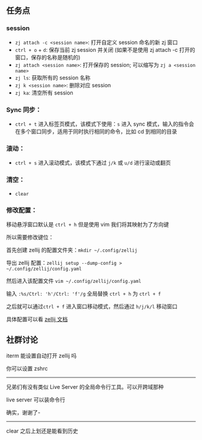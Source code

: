 ## 任务点

### session

- `zj attach -c <session name>`: 打开自定义 session 命名的新 zj 窗口
- `ctrl + o` + `d`: 保存当前 zj session 并关闭 (如果不是使用 zj attach -c 打开的窗口，保存的名称是随机的)
- `zj attach <session name>`: 打开保存的 session; 可以缩写为 `zj a <session name>`
- `zj ls`: 获取所有的 session 名称
- `zj k <session name>`: 删除对应 session
- `zj ka`: 清空所有 session

### Sync 同步：

- `ctrl + t` 进入标签页模式，该模式下使用：`s` 进入 sync 模式，输入的指令会在多个窗口同步，适用于同时执行相同的命令，比如 cd 到相同的目录

### 滚动：

- `ctrl + s` 进入滚动模式，该模式下通过 `j/k` 或 `u/d` 进行滚动或翻页

### 清空：

- `clear`

### 修改配置：

移动悬浮窗口默认是 `ctrl + h` 但是使用 vim 我们将其映射为了方向键

所以需要修改键位：

首先创建 zellij 的配置文件夹：`mkdir ~/.config/zellij`

导出 zellij 配置：`zellij setup --dump-config > ~/.config/zellij/config.yaml`

然后进入该配置文件 `vim ~/.config/zellij/config.yaml`

输入 `:%s/Ctrl: 'h'/Ctrl: 'f'/g` 全局替换 `ctrl + h` 为 `ctrl + f`

之后就可以通过`ctrl + f` 进入窗口移动模式，然后通过 `h/j/k/l` 移动窗口

具体配置可以看 [zellij 文档](zellij.dev/documentation/keybindings-keys.html)

## 社群讨论

iterm 能设置自动打开 zellij 吗

你可以设置 zshrc

<hr />

兄弟们有没有类似 Live Server 的全局命令行工具。可以开跨域那种

live server 可以装命令行

确实，谢谢了-

<hr />

clear 之后上划还是能看到历史
